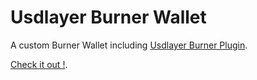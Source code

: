 # Usdlayer Burner Wallet

A custom Burner Wallet including [Usdlayer Burner Plugin](../burner-plugin). 

[Check it out !](https://burner.usdlayer.com).
